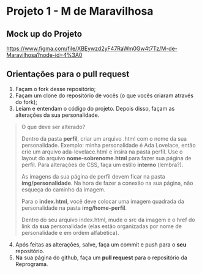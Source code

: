 # Projeto 1 - M de Maravilhosa

## Mock up do Projeto
https://www.figma.com/file/XBEywzd2yF47RaWm0Gw4t7Tz/M-de-Maravilhosa?node-id=4%3A0

## Orientações para o pull request
1. Façam o fork desse repositório;
2. Façam um clone do repositório de vocês (o que vocês criaram através do fork);
3. Leiam e entendam o código do projeto. Depois disso, façam as alterações da sua personalidade.



> O que deve ser alterado?
>
> Dentro da pasta **perfil**, criar um arquivo .html com o nome da sua personalidade. Exemplo: minha personalidade é Ada Lovelace, então crie um arquivo ada-lovelace.html e insira na pasta perfil.
> Use o layout do arquivo **nome-sobrenome.html** para fazer sua página de perfil. Para alterações de CSS, faça um estilo **interno** (lembra?).
>
> As imagens da sua página de perfil devem ficar na pasta **img/personalidade**. Na hora de fazer a conexão na sua página, não esqueça do caminho da imagem.
>
> Para o **index.html**, você deve colocar uma imagem quadrada da personalidade na pasta **img/home-perfil**.
>
> Dentro do seu arquivo index.html, mude o src da imagem e o href do link da **sua** personalidade (elas estão organizadas por nome de personalidade e em ordem alfabética).



4. Após feitas as alterações, salve, faça um commit e push para o **seu** repositório.
5. Na sua página do github, faça um **pull request** para o repositório da Reprograma.